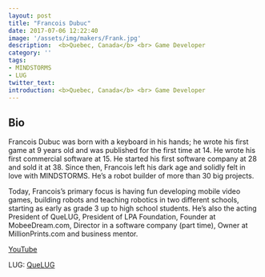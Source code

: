 ```yaml
---
layout: post
title: "Francois Dubuc"
date: 2017-07-06 12:22:40
image: '/assets/img/makers/Frank.jpg'
description:  <b>Quebec, Canada</b> <br> Game Developer
category: ''
tags:
- MINDSTORMS
- LUG
twitter_text:
introduction: <b>Quebec, Canada</b> <br> Game Developer 
---
```




## Bio


Francois Dubuc was born with a keyboard in his hands; he wrote his first game at 9 years old and was published for the first time at 14. He wrote his first commercial software at 15. He started his first software company at 28 and sold it at 38. Since then, Francois left his dark age and solidly felt in love with MINDSTORMS. He’s a robot builder of more than 30 big projects.

Today, Francois’s primary focus is having fun developing mobile video games, building robots and teaching robotics in two different schools, starting as early as grade 3 up to high school students. He’s also the acting President of QueLUG, President of LPA Foundation, Founder at MobeeDream.com, Director in a software company (part time), Owner at MillionPrints.com and business mentor.

[YouTube](https://www.youtube.com/user/activeMedia55)

LUG: [QueLUG](http://www.quelug.org)
